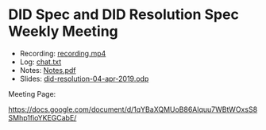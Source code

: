 # DID Spec and DID Resolution Spec Weekly Meeting

* Recording: [recording.mp4](recording.mp4)
* Log: [chat.txt](chat.txt)
* Notes: [Notes.pdf](Notes.pdf)
* Slides: [did-resolution-04-apr-2019.odp](did-resolution-04-apr-2019.odp)

Meeting Page:

https://docs.google.com/document/d/1qYBaXQMUoB86Alquu7WBtWOxsS8SMhp1fioYKEGCabE/
